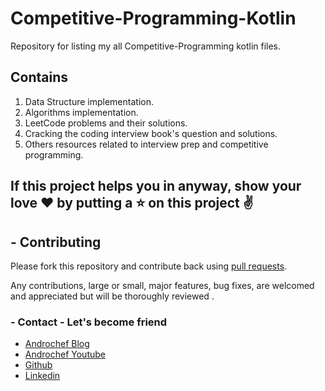 # Competitive-Programming-Kotlin

Repository for listing my all Competitive-Programming kotlin files.

## Contains

1. Data Structure implementation.
2. Algorithms implementation.
3. LeetCode problems and their solutions.
4. Cracking the coding interview book's question and solutions.
5. Others resources related to interview prep and competitive programming.

## If this project helps you in anyway, show your love :heart: by putting a :star: on this project :v:

## - Contributing

Please fork this repository and contribute back using
[pull requests](https://github.com/happysingh23828/Competitive-Programming-Kotlin/pulls).

Any contributions, large or small, major features, bug fixes, are welcomed and appreciated but will be thoroughly
reviewed .

### - Contact - Let's become friend

- [Androchef Blog](https://androchef.com/)
- [Androchef Youtube](https://www.youtube.com/channel/UCILhpbLSFkGzsiCYAeR30DA)
- [Github](https://github.com/happysingh23828)
- [Linkedin](https://www.linkedin.com/in/happpysingh23828/)
